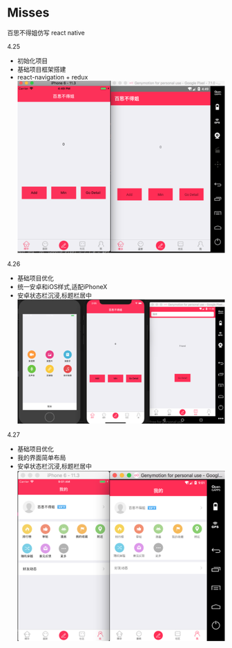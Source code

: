 # Misses
百思不得姐仿写
react native

4.25
* 初始化项目
* 基础项目框架搭建
* react-navigation + redux
![](./exhibition/1.png)

4.26
* 基础项目优化
* 统一安卓和iOS样式,适配iPhoneX
* 安卓状态栏沉浸,标题栏居中
![](./exhibition/2.png)

4.27
* 基础项目优化
* 我的界面简单布局
* 安卓状态栏沉浸,标题栏居中
![](./exhibition/3.png)
